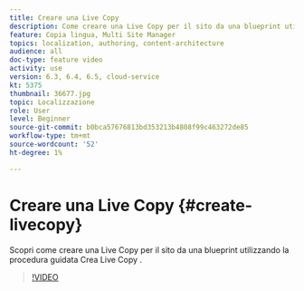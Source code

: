 ```yaml
---
title: Creare una Live Copy
description: Come creare una Live Copy per il sito da una blueprint utilizzando la procedura guidata Crea Live Copy .
feature: Copia lingua, Multi Site Manager
topics: localization, authoring, content-architecture
audience: all
doc-type: feature video
activity: use
version: 6.3, 6.4, 6.5, cloud-service
kt: 5375
thumbnail: 36677.jpg
topic: Localizzazione
role: User
level: Beginner
source-git-commit: b0bca57676813bd353213b4808f99c463272de85
workflow-type: tm+mt
source-wordcount: '52'
ht-degree: 1%

---
```



# Creare una Live Copy {#create-livecopy}

Scopri come creare una Live Copy per il sito da una blueprint utilizzando la procedura guidata Crea Live Copy .

>[!VIDEO](https://video.tv.adobe.com/v/36677?quality=12&learn=on)
